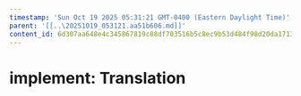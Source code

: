 ```yaml
---
timestamp: 'Sun Oct 19 2025 05:31:21 GMT-0400 (Eastern Daylight Time)'
parent: '[[..\20251019_053121.aa51b606.md]]'
content_id: 6d307aa648e4c345867819c88df703516b5c8ec9b53d484f98d20da17135b3e6
---
```


# implement: Translation
